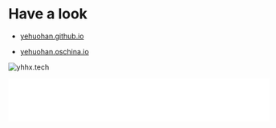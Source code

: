 
# Have a look
 - [yehuohan.github.io](https://yehuohan.github.io)

 - [yehuohan.oschina.io](http://yehuohan.oschina.io)

![yhhx.tech](/img/y.png)


<center>
<iframe frameborder="no" border="0" marginwidth="0" marginheight="0" width=520 height=86 src="//music.163.com/outchain/player?type=2&id=27937973&auto=1&height=66"></iframe>
</center>
